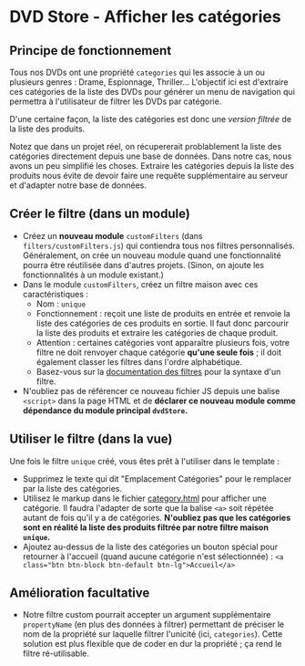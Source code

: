 DVD Store - Afficher les catégories
===================================

Principe de fonctionnement
--------------------------

Tous nos DVDs ont une propriété `categories` qui les associe à un ou plusieurs genres : Drame, Espionnage, Thriller... L'objectif ici est d'extraire ces catégories de la liste des DVDs pour générer un menu de navigation qui permettra à l'utilisateur de filtrer les DVDs par catégorie.

D'une certaine façon, la liste des catégories est donc une *version filtrée* de la liste des produits.

Notez que dans un projet réel, on récupererait problablement la liste des catégories directement depuis une base de données. Dans notre cas, nous avons un peu simplifié les choses. Extraire les catégories depuis la liste des produits nous évite de devoir faire une requête supplémentaire au serveur et d'adapter notre base de données.

Créer le filtre (dans un module)
--------------------------------

- Créez un **nouveau module** `customFilters` (dans `filters/customFilters.js`) qui contiendra tous nos filtres personnalisés. Généralement, on crée un nouveau module quand une fonctionnalité pourra être réutilisée dans d'autres projets. (Sinon, on ajoute les fonctionnalités à un module existant.)
- Dans le module `customFilters`, créez un filtre maison avec ces caractéristiques :
  - Nom : `unique`
  - Fonctionnement : reçoit une liste de produits en entrée et renvoie la liste des catégories de ces produits en sortie. Il faut donc parcourir la liste des produits et extraire les catégories de chaque produit.
  - Attention : certaines catégories vont apparaître plusieurs fois, votre filtre ne doit renvoyer chaque catégorie **qu'une seule fois** ; il doit également classer les filtres dans l'ordre alphabétique.
  - Basez-vous sur la [documentation des filtres](https://code.angularjs.org/1.3.3/docs/guide/filter#creating-custom-filters) pour la syntaxe d'un filtre.
- N'oubliez pas de référencer ce nouveau fichier JS depuis une balise `<script>` dans la page HTML et de **déclarer ce nouveau module comme dépendance du module principal `dvdStore`.**

Utiliser le filtre (dans la vue)
--------------------------------

Une fois le filtre `unique` créé, vous êtes prêt à l'utiliser dans le template :
- Supprimez le texte qui dit "Emplacement Catégories" pour le remplacer par la liste des catégories.
- Utilisez le markup dans le fichier [category.html](html/category.html) pour afficher une catégorie. Il faudra l'adapter de sorte que la balise `<a>` soit répétée autant de fois qu'il y a de catégories. **N'oubliez pas que les catégories sont en réalité la liste des produits filtrée par notre filtre maison `unique`.**
- Ajoutez au-dessus de la liste des catégories un bouton spécial pour retourner à l'accueil (quand aucune catégorie n'est sélectionnée) : `<a class="btn btn-block btn-default btn-lg">Accueil</a>`

Amélioration facultative
------------------------

- Notre filtre custom pourrait accepter un argument supplémentaire `propertyName` (en plus des données à filtrer) permettant de préciser le nom de la propriété sur laquelle filtrer l'unicité (ici, `categories`). Cette solution est plus flexible que de coder en dur la propriété ; ça rend le filtre ré-utilisable.
